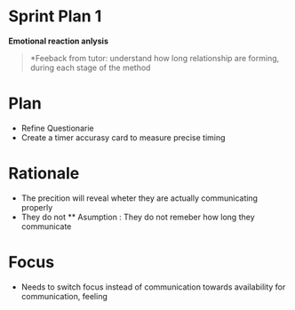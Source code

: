 # Sprint Plan 1  

**Emotional reaction anlysis** 

> *Feeback from tutor: understand how long relationship are forming, during each stage of the method 


# Plan 

* Refine Questionarie
* Create a timer accurasy card to measure precise timing

# Rationale 

* The precition will reveal wheter they are actually communicating properly 
* They do not 
** Asumption : They do not remeber how long they communicate

# Focus 

* Needs to switch focus instead of communication towards availability for communication, feeling  


